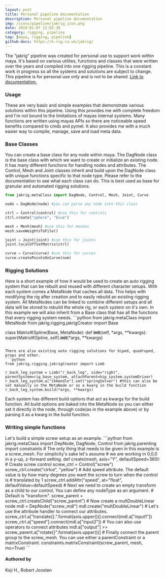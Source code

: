 ```yaml
---
layout: post
title: Personal pipeline documentation
description: Personal pipeline documentation
img: /icons/pipeline/jakrig_icon.png
date: 2019-01-07 21:02:36
category: rigging, pipeline
tag: [maya, rigging, pipeline]
github-docs: https://k-rig.co.uk/jakrig/
---
```


The "jakrig" pipeline was created for personal use to support work within maya. It's based on various utilites, functions and classes
that were written over the years and compiled into one rigging pipeline. This is a constant work in progress so all the systems and
solutions are subject to change. 
This pipeline is for personal use only and is not to be shared. 
<a href="https://k-rig.co.uk/jakrig/">Link to documentation.</a>

<h3>Usage</h3>
These are very basic and simple examples that demonstrate various solutions within this pipeline.
Using this provides me with complete freedom and I'm not bound to the limitations of mayas internal systems. 
Many functions are written using mayas APIs so there are noticeable speed benefits compared to cmds and pymel.
It also provides me with a much easier way to compile, manage, save and load meta data.

<h3>Base Classes</h3>
You can create a base class for any node within maya. The DagNode class is the base class with which we want to create or
initialize an existing node. It has many different functions for handling nodes and attributes.
The Control, Mesh and Joint classes inherit and build upon the DagNode class with unique functions specific to that node type.
Please refer to the documentation to see what each class can do. 
This is best used as base for granular and automated rigging solutions.

```python
from jakrig.metaClass import DagNode, Control, Mesh, Joint, Curve

node = DagNode(node) #you can parse any node into this class

ctrl = Control(control) #use this for controls
ctrl.create("sphere", "blue")

mesh = Mesh(mesh) #use this for meshes
mesh.saveWeightsToFile()

joint = Joint(joint) #use this for joints
joint.localOffsetMatrix(ctrl)

curve = Curve(curve) #use this for curves
curve.createPointsOnCurve(num)
```

<h3>Rigging Solutions</h3>
Here is a short example of how it would be used to create an auto rigging system that can be rebuilt and reused with different character setups.
With each system comes a MetaNode that caches all data.
This helps with modifying the rig after creation and to easily rebuild an existing rigging system.
All MetaNodes can be linked to combine different setups and all data will be stored to rebuild the whole rig, or each system on it's own.
In this example we will also inherit from a Base class that has all the functions that every rigging system needs.
```python
from jakrig.metaClass import MetaNode
from jakrig.rigging.jakrigCreator import Base 

class MatrixIKSpline(Base, MetaNode):
    def __init__(self, *args, **kwargs):
        super(MatrixIKSpline, self).__init__(*args, **kwargs)
```

There are also existing auto rigging solutions for biped, quadruped, props and other.
```python
from jakrig.rigging.jakrigCreator import Limb

r_back_leg_system = Limb("r_back_leg", side="right", parentSystem=rig_base_system, attachParent=hip_system.systemDriver)
r_back_leg_system.a["ikHandle"].set("springSolver") #this can also be set manually in the MetaNode or as a kwarg in the build function
r_back_leg_system.build(*args, **kwargs)
```
Each system has different build options that act as kwargs for the build function. 
All build options are baked into the MetaNode so you can either set it directly in the node, 
through code(as in the example above) or by parsing it as a kwarg in the build function.

<h3>Writing simple functions</h3>
Let's build a simple screw setup as an example. 
```python
from jakrig.metaClass import DepNode, DagNode, Control
from jakrig.parenting import constraints
# The only thing that needs to be given in this example is a screw_mesh. For simplicity's sake let's assume
# we are working in 0,0,0 in a y-up, z-forward setting.
def create(mesh, axis="Y", defaultSpeed=360):
    # Create screw control
    screw_ctrl = Control("screw")
    screw_ctrl.create("cirlce", "yellow")
    # Add speed attribute. The default value is by how many degrees you want the screw to turn when the control is
    # translated by 1
    screw_ctrl.addAttr("speed", at="float", defaultValue=defaultSpeed)
    # Next we need to create an empty transform as a child to our control. You can define any nodeType as an argument. 
    # Default is "transform".
    screw_parent = screw_ctrl.createChild("screw_parent")
    # Now create a multDoubleLinear node
    mdl = DepNode("screw_mdl")
    mdl.create("multDoubleLinear")
    # Let's use the attribute handler to connect our attributes.
    screw_ctrl.a["translate{}.".format(axis.upper())].connect(mdl.a["input1"])
    screw_ctrl.a["speed"].connect(mdl.a["input2"])
    # You can also use operators to connect attributes
    mdl.a["output"] >> screw_parent.a["rotate{}".format(axis.upper())]
    # Finally connect the parent group to the screw_mesh. You can use either a parentConstraint or a matrixConstraint.
    constraints.matrixConstraint(screw_parent, mesh, mo=True)
```

<h4>Authored by</h4>
Koji H., Robert Joosten




